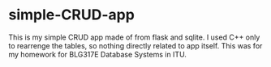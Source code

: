 # simple-CRUD-app
This is my simple CRUD app made of from flask and sqlite. I used C++ only to rearrenge the tables, so nothing directly related to app itself. This was for my homework for BLG317E Database Systems in ITU.
